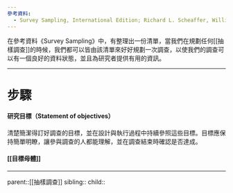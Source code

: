 ```yaml
---
參考資料:
  - Survey Sampling, International Edition; Richard L. Scheaffer, William Mendenhall. III
---
```

在參考資料《Survey Sampling》中，有整理出一份清單，當我們在規劃任何[[抽樣調查]]的時候，我們都可以皆由該清單來好好規劃一次調查，以使我們的調查可以有一個良好的資料狀態，並且為研究者提供有用的資訊。
- - -
# 步驟
#### 研究目標（Statement of objectives）
清楚簡潔得訂好調查的目標，並在設計與執行過程中持續參照這些目標。目標應保持簡單明瞭，讓參與調查的人都能理解，並在調查結束時確認是否達成。

#### [[目標母體]]


- - -
parent::[[抽樣調查]]
sibling::
child::